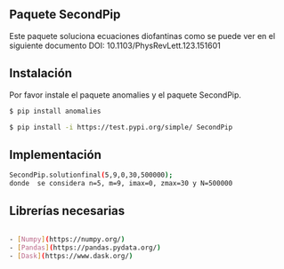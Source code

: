 ## Paquete SecondPip

Este paquete soluciona ecuaciones diofantinas como se puede ver en el siguiente documento DOI: 10.1103/PhysRevLett.123.151601

## Instalación
Por favor instale el paquete anomalies y el paquete SecondPip.
```bash
$ pip install anomalies

$ pip install -i https://test.pypi.org/simple/ SecondPip

```
## Implementación
```bash
SecondPip.solutionfinal(5,9,0,30,500000);
donde  se considera n=5, m=9, imax=0, zmax=30 y N=500000
```

## Librerías necesarias
```bash

- [Numpy](https://numpy.org/)
- [Pandas](https://pandas.pydata.org/)
- [Dask](https://www.dask.org/)

```



